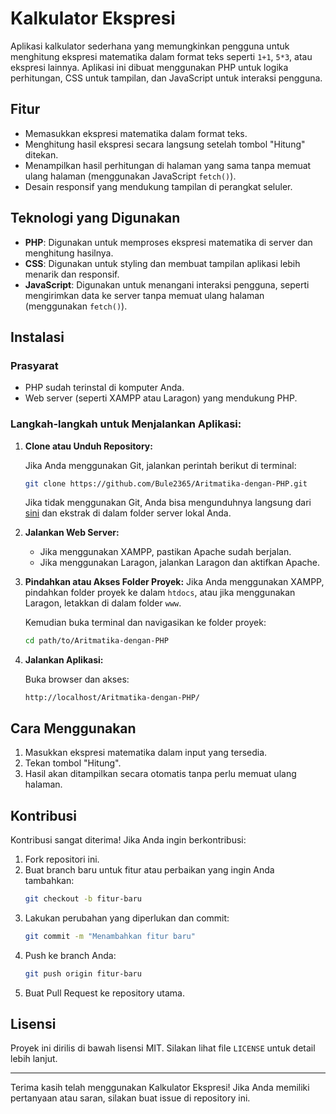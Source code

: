 # Kalkulator Ekspresi

Aplikasi kalkulator sederhana yang memungkinkan pengguna untuk menghitung ekspresi matematika dalam format teks seperti `1+1`, `5*3`, atau ekspresi lainnya. Aplikasi ini dibuat menggunakan PHP untuk logika perhitungan, CSS untuk tampilan, dan JavaScript untuk interaksi pengguna.

## Fitur

- Memasukkan ekspresi matematika dalam format teks.
- Menghitung hasil ekspresi secara langsung setelah tombol "Hitung" ditekan.
- Menampilkan hasil perhitungan di halaman yang sama tanpa memuat ulang halaman (menggunakan JavaScript `fetch()`).
- Desain responsif yang mendukung tampilan di perangkat seluler.

## Teknologi yang Digunakan

- **PHP**: Digunakan untuk memproses ekspresi matematika di server dan menghitung hasilnya.
- **CSS**: Digunakan untuk styling dan membuat tampilan aplikasi lebih menarik dan responsif.
- **JavaScript**: Digunakan untuk menangani interaksi pengguna, seperti mengirimkan data ke server tanpa memuat ulang halaman (menggunakan `fetch()`).

## Instalasi

### Prasyarat

- PHP sudah terinstal di komputer Anda.
- Web server (seperti XAMPP atau Laragon) yang mendukung PHP.

### Langkah-langkah untuk Menjalankan Aplikasi:

1. **Clone atau Unduh Repository:**
   
   Jika Anda menggunakan Git, jalankan perintah berikut di terminal:
   
   ```bash
   git clone https://github.com/Bule2365/Aritmatika-dengan-PHP.git
   ```

   Jika tidak menggunakan Git, Anda bisa mengunduhnya langsung dari [sini](https://github.com/Bule2365/Aritmatika-dengan-PHP/archive/refs/heads/main.zip) dan ekstrak di dalam folder server lokal Anda.

2. **Jalankan Web Server:**
   - Jika menggunakan XAMPP, pastikan Apache sudah berjalan.
   - Jika menggunakan Laragon, jalankan Laragon dan aktifkan Apache.

3. **Pindahkan atau Akses Folder Proyek:**
   Jika Anda menggunakan XAMPP, pindahkan folder proyek ke dalam `htdocs`, atau jika menggunakan Laragon, letakkan di dalam folder `www`.
   
   Kemudian buka terminal dan navigasikan ke folder proyek:
   
   ```bash
   cd path/to/Aritmatika-dengan-PHP
   ```

4. **Jalankan Aplikasi:**
   
   Buka browser dan akses:
   
   ```
   http://localhost/Aritmatika-dengan-PHP/
   ```

## Cara Menggunakan

1. Masukkan ekspresi matematika dalam input yang tersedia.
2. Tekan tombol "Hitung".
3. Hasil akan ditampilkan secara otomatis tanpa perlu memuat ulang halaman.

## Kontribusi

Kontribusi sangat diterima! Jika Anda ingin berkontribusi:

1. Fork repositori ini.
2. Buat branch baru untuk fitur atau perbaikan yang ingin Anda tambahkan:
   ```bash
   git checkout -b fitur-baru
   ```
3. Lakukan perubahan yang diperlukan dan commit:
   ```bash
   git commit -m "Menambahkan fitur baru"
   ```
4. Push ke branch Anda:
   ```bash
   git push origin fitur-baru
   ```
5. Buat Pull Request ke repository utama.

## Lisensi

Proyek ini dirilis di bawah lisensi MIT. Silakan lihat file `LICENSE` untuk detail lebih lanjut.

---

Terima kasih telah menggunakan Kalkulator Ekspresi! Jika Anda memiliki pertanyaan atau saran, silakan buat issue di repository ini.

